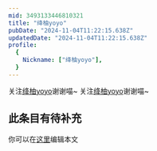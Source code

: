 ```yaml
---
mid: 3493133446810321
title: "绛柚yoyo"
pubDate: "2024-11-04T11:22:15.638Z"
updatedDate: "2024-11-04T11:22:15.638Z"
profile:
  {
    Nickname: ["绛柚yoyo"],
  }
---
```


关注[绛柚yoyo](https://space.bilibili.com/3493133446810321)谢谢喵~ 关注[绛柚yoyo](https://space.bilibili.com/3493133446810321)谢谢喵~

## 此条目有待补充
你可以在[这里](https://github.com/Yuhanawa/VTuber.ICU/edit/master/src/content/v/绛柚yoyo/index.md)编辑本文
